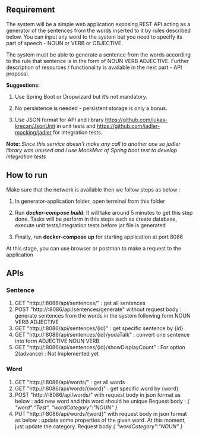 ## Requirement

The system will be a simple web application exposing REST API acting as a generator of the sentences from the words inserted to it by rules described below. You can input any word to the system but you need to specify its part of speech - NOUN or VERB or OBJECTIVE.

The system must be able to generate a sentence from the words according to the rule that sentence is in the form of NOUN VERB ADJECTIVE. Further description of resources / functionality is available in the next part - API proposal.

**Suggestions:** 
  1. Use Spring Boot or Dropwizard but it’s not mandatory.

  2. No persistence is needed -  persistent storage is only a bonus.
            
  3. Use JSON format for API and library https://github.com/lukas-krecan/JsonUnit in unit tests and https://github.com/jadler-mocking/jadler for integration tests. 

**Note:** _Since this service doesn't make any call to another one so jadler library was unused and i use MockMvc of Spring boot test to develop integration tests_

## How to run
Make sure that the network is available then we follow steps as below : 

  1. In generator-application folder, open terminal from this folder

  2. Run **_docker-compose build_**. It will take around 5 minutes to get this step done. 
     Tasks will be perform in this steps such as create database, execute unit tests/integration tests before jar file is generated

  3. Finally, run **docker-compose up** for starting application at port 8086

At this stage, you can use browser or postman to make a request to the application

## APIs 

  ### Sentence
  
  1. GET "http://<host>:8086/api/sentences/" : get all sentences
  2. POST "http://<host>:8086/api/sentences/generate" without request body : generate sentences from the words in the system following form NOUN VERB ADJECTIVE
  3. GET "http://<host>:8086/api/sentences/{id}" : get specific sentence by {id}
  4. GET "http://<host>:8086/api/sentences/{id}/yodaTalk" : convert one sentence into form ADJECTIVE NOUN VERB
  5. GET "http://<host>:8086/api/sentences/{id}/showDisplayCount" : For option 2(advance) : Not Implemented yet 
  
  ### Word
  
  1. GET "http://<host>:8086/api/words/" : get all words
  2. GET "http://<host>:8086/api/words/{word}" : get specific word by {word}
  3. POST "http://<host>:8086/api/words/" with request body in json format as below : add new word and this word should be unique
  Request body :
  _{
  	"word":"Test",
    "wordCategory":"NOUN"
  }_
  4. PUT "http://<host>:8086/api/words/{word}" with request body in json format as below : update some properties of the given word. At this moment, just update the category.
  Request body
  _{
      "wordCategory":"NOUN"
  }_

  
  





 

   
